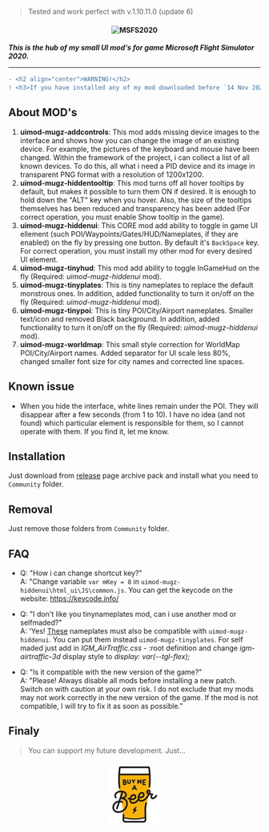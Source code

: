 >Tested and work perfect with v.1.10.11.0 (update 6)

<h4 align="center">
  <img alt="MSFS2020" src="logo.png">
</h4>

***This is the hub of my small UI mod's for game Microsoft Flight Simulator 2020.***

---
```diff
- <h2 align="center">WARNING!</h2>
! <h3>If you have installed any of my mod downloaded before `14 Nov 2020`, please remove it. This version is not compatible with old mods and may lead to problems.</h3>
```
## About MOD's

1. **uimod-mugz-addcontrols**: This mod adds missing device images to the interface and shows how you can change the image of an existing device. For example, the pictures of the keyboard and mouse have been changed. Within the framework of the project, i can collect a list of all known devices. To do this, all what i need a PID device and its image in transparent PNG format with a resolution of 1200x1200.
2. **uimod-mugz-hiddentooltip**: This mod turns off all hover tooltips by default, but makes it possible to turn them ON if desired. It is enough to hold down the "ALT" key when you hover. Also, the size of the tooltips themselves has been reduced and transparency has been added (For correct operation, you must enable Show tooltip in the game).
3. **uimod-mugz-hiddenui**: This CORE mod add ability to toggle in game UI ellement (such POI/Waypoints/Gates/HUD/Nameplates, if they are enabled) on the fly by pressing one button. By default it's `BackSpace` key. For correct operation, you must install my other mod for every desired UI element.
4. **uimod-mugz-tinyhud**: This mod add ability to toggle InGameHud on the fly (Required: *uimod-mugz-hiddenui* mod).
5. **uimod-mugz-tinyplates**: This is tiny nameplates to replace the default monstrous ones. In addition, added functionality to turn it on/off on the fly (Required: *uimod-mugz-hiddenui* mod).
6. **uimod-mugz-tinypoi**: This is tiny POI/City/Airport nameplates. Smaller text/icon and removed Black background. In addition, added functionality to turn it on/off on the fly (Required: *uimod-mugz-hiddenui* mod).
7. **uimod-mugz-worldmap**: This small style correction for WorldMap POI/City/Airport names. Added separator for UI scale less 80%, changed smaller font size for city names and corrected line spaces.

## Known issue

- When you hide the interface, white lines remain under the POI. They will disappear after a few seconds (from 1 to 10). I have no idea (and not found) which particular element is responsible for them, so I cannot operate with them. If you find it, let me know.

## Installation

Just download from [release](https://github.com/mixMugz/msfs2020-uimod/releases) page archive pack and install what you need to `Community` folder.

## Removal

Just remove those folders from `Community` folder.

## FAQ

- Q: "How i can change shortcut key?"<br>A: "Change variable `var mKey = 8` in `uimod-mugz-hiddenui\html_ui\JS\common.js`. You can get the keycode on the website: https://keycode.info/

- Q: "I don't like you tinynameplates mod, can i use another mod or selfmaded?"<br>A: 'Yes! [These](https://github.com/clompsy/msfs_nameplates) nameplates must also be compatible with `uimod-mugz-hiddenui`. You can put them instead `uimod-mugz-tinyplates`. For self maded just add in *IGM_AirTraffic.css* - :root definition and change *igm-airtraffic-3d* display style to *display: var(--tgl-flex);*

- Q: "Is it compatible with the new version of the game?"<br>A: "Please! Always disable all mods before installing a new patch. Switch on with caution at your own risk. I do not exclude that my mods may not work correctly in the new version of the game. If the mod is not compatible, I will try to fix it as soon as possible."

## Finaly

>You can support my future development. Just...
<h4 align="center">
  <a href="https://paypal.me/mixmugz" title="Donate for beer"><img alt="Beer" src="beer.jpg"></a>
</h4>
